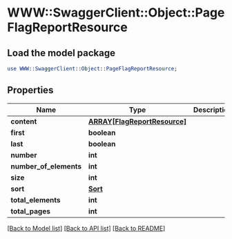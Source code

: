 # WWW::SwaggerClient::Object::PageFlagReportResource

## Load the model package
```perl
use WWW::SwaggerClient::Object::PageFlagReportResource;
```

## Properties
Name | Type | Description | Notes
------------ | ------------- | ------------- | -------------
**content** | [**ARRAY[FlagReportResource]**](FlagReportResource.md) |  | [optional] 
**first** | **boolean** |  | [optional] 
**last** | **boolean** |  | [optional] 
**number** | **int** |  | [optional] 
**number_of_elements** | **int** |  | [optional] 
**size** | **int** |  | [optional] 
**sort** | [**Sort**](Sort.md) |  | [optional] 
**total_elements** | **int** |  | [optional] 
**total_pages** | **int** |  | [optional] 

[[Back to Model list]](../README.md#documentation-for-models) [[Back to API list]](../README.md#documentation-for-api-endpoints) [[Back to README]](../README.md)


